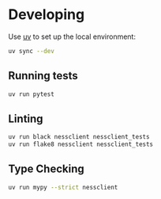 # Developing
Use [uv](https://docs.astral.sh/uv/) to set up the local environment:

```sh
uv sync --dev
```

## Running tests

```sh
uv run pytest
```

## Linting

```sh
uv run black nessclient nessclient_tests
uv run flake8 nessclient nessclient_tests
```

## Type Checking

```sh
uv run mypy --strict nessclient
```
